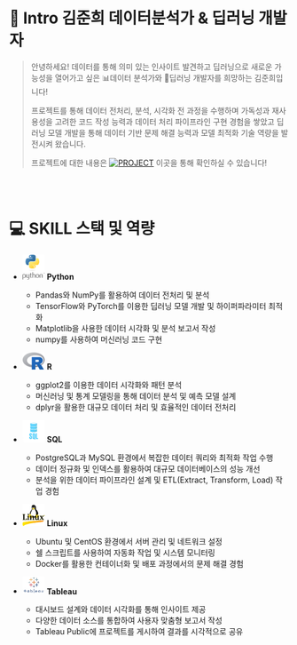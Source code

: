 # 👋 Intro 김준희 데이터분석가 & 딥러닝 개발자

> 안녕하세요! 데이터를 통해 의미 있는 인사이트 발견하고 딥러닝으로 새로운 가능성을 열어가고 싶은 📊데이터 분석가와 🤖딥러닝 개발자를 희망하는 김준희입니다!
>
> 프로젝트를 통해 데이터 전처리, 분석, 시각화 전 과정을 수행하며 가독성과 재사용성을 고려한 코드 작성 능력과 데이터 처리 파이프라인 구현 경험을 쌓았고 딥러닝 모델 개발을 통해 데이터 기반 문제 해결 능력과 모델 최적화 기술 역량을 발전시켜 왔습니다.
> 
> 프로젝트에 대한 내용은 [![PROJECT](https://img.shields.io/badge/PROJECT-green?style=flat-square)](https://github.com/Kim-Jun-Hee/Portfolio_kjh) 이곳을 통해 확인하실 수 있습니다!

<br></br>
# 💻 SKILL 스택 및 역량

- <img src="python-logo.png" alt="Python" width="40"/> **Python** 
  - Pandas와 NumPy를 활용하여 데이터 전처리 및 분석  
  - TensorFlow와 PyTorch를 이용한 딥러닝 모델 개발 및 하이퍼파라미터 최적화  
  - Matplotlib을 사용한 데이터 시각화 및 분석 보고서 작성
  - numpy를 사용하여 머신러닝 코드 구현

- <img src="r-logo.png" alt="R" width="40"/> **R**
  - ggplot2를 이용한 데이터 시각화와 패턴 분석
  - 머신러닝 및 통계 모델링을 통해 데이터 분석 및 예측 모델 설계  
  - dplyr을 활용한 대규모 데이터 처리 및 효율적인 데이터 전처리 

- <img src="sql-logo.png" alt="SQL" width="40"/> **SQL**
  - PostgreSQL과 MySQL 환경에서 복잡한 데이터 쿼리와 최적화 작업 수행  
  - 데이터 정규화 및 인덱스를 활용하여 대규모 데이터베이스의 성능 개선  
  - 분석을 위한 데이터 파이프라인 설계 및 ETL(Extract, Transform, Load) 작업 경험  

- <img src="linux-logo.png" alt="Linux" width="40"/> **Linux**
  - Ubuntu 및 CentOS 환경에서 서버 관리 및 네트워크 설정  
  - 쉘 스크립트를 사용하여 자동화 작업 및 시스템 모니터링  
  - Docker를 활용한 컨테이너화 및 배포 과정에서의 문제 해결 경험  

- <img src="tableau-logo.png" alt="Tableau" width="40"/> **Tableau**
  - 대시보드 설계와 데이터 시각화를 통해 인사이트 제공  
  - 다양한 데이터 소스를 통합하여 사용자 맞춤형 보고서 작성  
  - Tableau Public에 프로젝트를 게시하여 결과를 시각적으로 공유  

 
